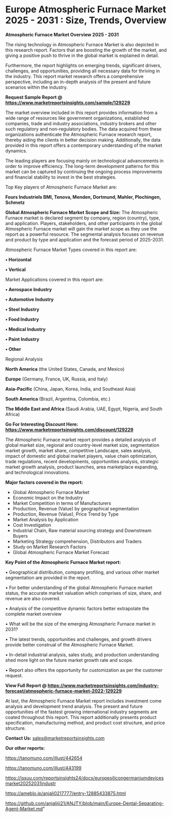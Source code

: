  # Europe Atmospheric Furnace Market 2025 - 2031 : Size, Trends, Overview

<Strong> Atmospheric Furnace Market Overview 2025 - 2031</strong>

The rising technology in Atmospheric Furnace Market is also depicted in this research report. Factors that are boosting the growth of the market, and giving a positive push to thrive in the global market is explained in detail.

Furthermore, the report highlights on emerging trends, significant drivers, challenges, and opportunities, providing all necessary data for thriving in the industry. This report market research offers a comprehensive perspective, including an in-depth analysis of the present and future scenarios within the industry.

<strong>Request Sample Report @ <a href=https://www.marketreportsinsights.com/sample/129229>https://www.marketreportsinsights.com/sample/129229</a></strong>

The market overview included in this report provides information from a wide range of resources like government organizations, established companies, trade and industry associations, industry brokers and other such regulatory and non-regulatory bodies. The data acquired from these organizations authenticate the Atmospheric Furnace research report, thereby aiding the clients in better decision making. Additionally, the data provided in this report offers a contemporary understanding of the market dynamics.

The leading players are focusing mainly on technological advancements in order to improve efficiency. The long-term development patterns for this market can be captured by continuing the ongoing process improvements and financial stability to invest in the best strategies.

Top Key players of Atmospheric Furnace Market are:

<strong>Fours Industriels BMI, Tenova, Menden, Dortmund, Mahler, Plochingen, Schmetz</strong>

<strong><b>Global Atmospheric Furnace Market Scope and Size:</b></strong>
The Atmospheric Furnace market is declared segment by company, region (country), type, and application. Players, stakeholders, and other participants in the global Atmospheric Furnace market will gain the market scope as they use the report as a powerful resource. The segmental analysis focuses on revenue and product by type and application and the forecast period of 2025-2031.

Atmospheric Furnace Market Types covered in this report are:

<strong>• Horizontal

• Vertical</strong>

Market Applications covered in this report are:

<strong>• Aerospace Industry

• Automotive Industry

• Steel Industry

• Food Industry

• Medical Industry

• Paint Industry

• Other</strong> 

Regional Analysis

<strong>North America</strong> (the United States, Canada, and Mexico)

<strong>Europe</strong> (Germany, France, UK, Russia, and Italy)

<strong>Asia-Pacific</strong> (China, Japan, Korea, India, and Southeast Asia)

<strong>South America</strong> (Brazil, Argentina, Colombia, etc.)

<strong>The Middle East and Africa</strong> (Saudi Arabia, UAE, Egypt, Nigeria, and South Africa)

<strong>Go For Interesting Discount Here: <a href=https://www.marketreportsinsights.com/discount/129229>https://www.marketreportsinsights.com/discount/129229</a></strong>

The Atmospheric Furnace market report provides a detailed analysis of global market size, regional and country-level market size, segmentation market growth, market share, competitive Landscape, sales analysis, impact of domestic and global market players, value chain optimization, trade regulations, recent developments, opportunities analysis, strategic market growth analysis, product launches, area marketplace expanding, and technological innovations.

<strong><b>Major factors covered in the report:</b></strong>
<ul>
  <li>Global Atmospheric Furnace Market </li>
  <li>Economic Impact on the Industry</li>
  <li>Market Competition in terms of Manufacturers</li>
  <li>Production, Revenue (Value) by geographical segmentation</li>
  <li>Production, Revenue (Value), Price Trend by Type</li>
  <li>Market Analysis by Application</li>
  <li>Cost Investigation</li>
  <li>Industrial Chain, Raw material sourcing strategy and Downstream Buyers</li>
  <li>Marketing Strategy comprehension, Distributors and Traders</li>
  <li>Study on Market Research Factors</li>
  <li>Global Atmospheric Furnace Market Forecast</li>
</ul>

<strong><b>Key Point of the Atmospheric Furnace Market report:</b></strong>

• Geographical distribution, company profiling, and various other market segmentation are provided in the report.

• For better understanding of the global Atmospheric Furnace market status, the accurate market valuation which comprises of size, share, and revenue are also covered.

• Analysis of the competitive dynamic factors better extrapolate the complete market overview

• What will be the size of the emerging Atmospheric Furnace market in 2031?

• The latest trends, opportunities and challenges, and growth drivers provide better construal of the Atmospheric Furnace Market.

• In-detail industrial analysis, sales study, and production understanding shed more light on the future market growth rate and scope.

• Report also offers the opportunity for customization as per the customer request.

<strong><b>View Full Report @ <a href=https://www.marketreportsinsights.com/industry-forecast/atmospheric-furnace-market-2022-129229>https://www.marketreportsinsights.com/industry-forecast/atmospheric-furnace-market-2022-129229</a></b></strong>


At last, the Atmospheric Furnace Market report includes investment come analysis and development trend analysis. The present and future opportunities of the fastest growing international industry segments are coated throughout this report. This report additionally presents product specification, manufacturing method, and product cost structure, and price structure.

<strong>Contact Us:</strong>
sales@marketreportsinsights.com

<strong>Our other reports:</strong>

<a href=https://tanomuno.com/illust/442654>https://tanomuno.com/illust/442654</a>

<a href=https://tanomuno.com/illust/443199>https://tanomuno.com/illust/443199</a>

<a href=https://issuu.com/reportsinsights24/docs/europesilicongermaniumdevicesmarket20252031industr>https://issuu.com/reportsinsights24/docs/europesilicongermaniumdevicesmarket20252031industr</a>

<a href=https://ameblo.jp/anjali0217777/entry-12885433875.html>https://ameblo.jp/anjali0217777/entry-12885433875.html</a>

<a href=https://github.com/anjaliiii21/ANJTY/blob/main/Europe-Dental-Separating-Agent-Market.md>https://github.com/anjaliiii21/ANJTY/blob/main/Europe-Dental-Separating-Agent-Market.md</a>"
